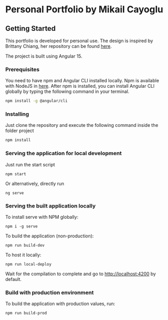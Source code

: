 # Personal Portfolio by Mikail Cayoglu

## Getting Started

This portfolio is developed for personal use.
The design is inspired by Brittany Chiang, her repository can be found [here](https://github.com/bchiang7/v4).

The project is built using Angular 15.

### Prerequisites

You need to have npm and Angular CLI installed locally. Npm is available with NodeJS in [here](https://nodejs.org/).
After npm is installed, you can install Angular CLI globally by typing the following command in your terminal.

``` bash
npm install -g @angular/cli
```

### Installing

Just clone the repository and execute the following command inside the folder project

``` bash
npm install
```

### Serving the application for local development

Just run the start script

```
npm start
```

Or alternatively, directly run

```
ng serve
```

### Serving the built application locally

To install serve with NPM globally:

```
npm i -g serve
```

To build the application (non-production):

```
npm run build-dev
```

To host it locally:

```
npm run local-deploy
```

Wait for the compilation to complete and go to [http://localhost:4200](http://localhost:4200) by default.

### Build with production environment

To build the application with production values, run:

```
npm run build-prod
```

